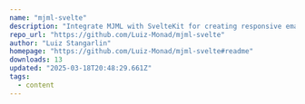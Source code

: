 ```yaml
---
name: "mjml-svelte"
description: "Integrate MJML with SvelteKit for creating responsive email templates."
repo_url: "https://github.com/Luiz-Monad/mjml-svelte"
author: "Luiz Stangarlin"
homepage: "https://github.com/Luiz-Monad/mjml-svelte#readme"
downloads: 13
updated: "2025-03-18T20:48:29.661Z"
tags: 
  - content
---
```

